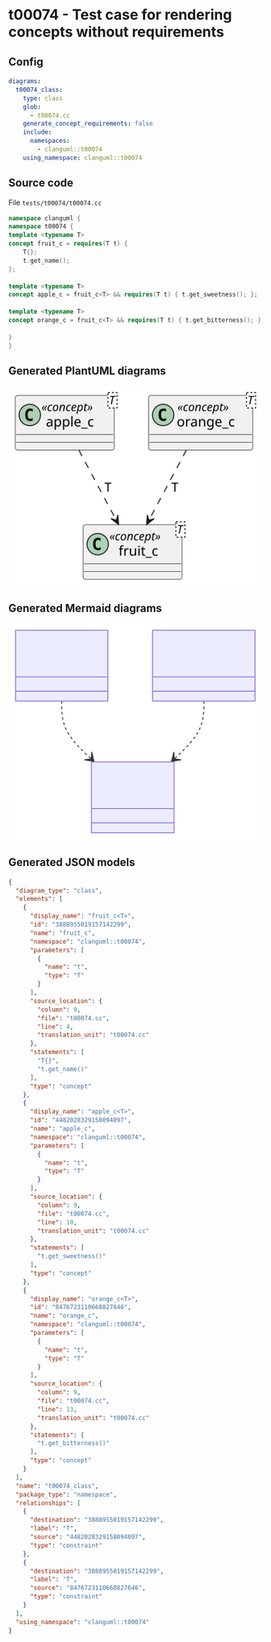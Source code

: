 # t00074 - Test case for rendering concepts without requirements
## Config
```yaml
diagrams:
  t00074_class:
    type: class
    glob:
      - t00074.cc
    generate_concept_requirements: false
    include:
      namespaces:
        - clanguml::t00074
    using_namespace: clanguml::t00074
```
## Source code
File `tests/t00074/t00074.cc`
```cpp
namespace clanguml {
namespace t00074 {
template <typename T>
concept fruit_c = requires(T t) {
    T{};
    t.get_name();
};

template <typename T>
concept apple_c = fruit_c<T> && requires(T t) { t.get_sweetness(); };

template <typename T>
concept orange_c = fruit_c<T> && requires(T t) { t.get_bitterness(); };

}
}
```
## Generated PlantUML diagrams
![t00074_class](./t00074_class.svg "Test case for rendering concepts without requirements")
## Generated Mermaid diagrams
![t00074_class](./t00074_class_mermaid.svg "Test case for rendering concepts without requirements")
## Generated JSON models
```json
{
  "diagram_type": "class",
  "elements": [
    {
      "display_name": "fruit_c<T>",
      "id": "3888955019157142299",
      "name": "fruit_c",
      "namespace": "clanguml::t00074",
      "parameters": [
        {
          "name": "t",
          "type": "T"
        }
      ],
      "source_location": {
        "column": 9,
        "file": "t00074.cc",
        "line": 4,
        "translation_unit": "t00074.cc"
      },
      "statements": [
        "T{}",
        "t.get_name()"
      ],
      "type": "concept"
    },
    {
      "display_name": "apple_c<T>",
      "id": "4482028329158094097",
      "name": "apple_c",
      "namespace": "clanguml::t00074",
      "parameters": [
        {
          "name": "t",
          "type": "T"
        }
      ],
      "source_location": {
        "column": 9,
        "file": "t00074.cc",
        "line": 10,
        "translation_unit": "t00074.cc"
      },
      "statements": [
        "t.get_sweetness()"
      ],
      "type": "concept"
    },
    {
      "display_name": "orange_c<T>",
      "id": "8476723110668827646",
      "name": "orange_c",
      "namespace": "clanguml::t00074",
      "parameters": [
        {
          "name": "t",
          "type": "T"
        }
      ],
      "source_location": {
        "column": 9,
        "file": "t00074.cc",
        "line": 13,
        "translation_unit": "t00074.cc"
      },
      "statements": [
        "t.get_bitterness()"
      ],
      "type": "concept"
    }
  ],
  "name": "t00074_class",
  "package_type": "namespace",
  "relationships": [
    {
      "destination": "3888955019157142299",
      "label": "T",
      "source": "4482028329158094097",
      "type": "constraint"
    },
    {
      "destination": "3888955019157142299",
      "label": "T",
      "source": "8476723110668827646",
      "type": "constraint"
    }
  ],
  "using_namespace": "clanguml::t00074"
}
```
